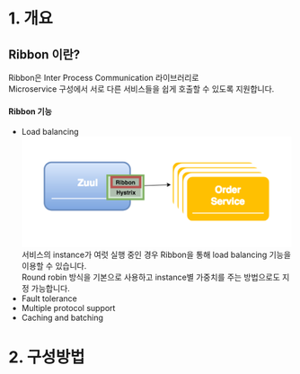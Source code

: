 # 1. 개요
## Ribbon 이란?
Ribbon은 Inter Process Communication 라이브러리로   
Microservice 구성에서 서로 다른 서비스들을 쉽게 호출할 수 있도록 지원합니다.

#### Ribbon 기능
- Load balancing  
![](../images/zuul-ribbon.png)  
서비스의 instance가 여럿 실행 중인 경우 Ribbon을 통해 load balancing 기능을 이용할 수 있습니다.  
Round robin 방식을 기본으로 사용하고 instance별 가중치를 주는 방법으로도 지정 가능합니다.  
- Fault tolerance
- Multiple protocol support
- Caching and batching

# 2. 구성방법
